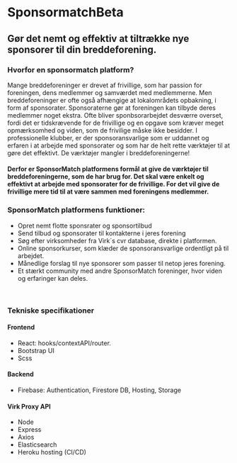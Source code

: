 # SponsormatchBeta
## Gør det nemt og effektiv at tiltrække nye sponsorer til din breddeforening.


### Hvorfor en sponsormatch platform?
Mange breddeforeninger er drevet af frivillige, som har passion for foreningen, dens medlemmer og samværdet med medlemmerne. Men breddeforeninger er ofte også afhængige at lokalområdets opbakning, i form af sponsorater. Sponsoraterne gør at foreningen kan tilbyde deres medlemmer noget ekstra. Ofte bliver sponbsorarbejdet desværre overset, fordi det er tidskrævende for de frivillige og en opgave som kræver meget opmærksomhed og viden, som de frivilige måske ikke besidder. I professionelle klubber, er der sponsoransvarlige som er uddannet og erfaren i at arbejde med sponsorater og som har de helt rette værktøjer til at gøre det effektivt. De værktøjer mangler i breddeforeningerne! 

#### Derfor er SponsorMatch platformens formål at give de værktøjer til breddeforeningerne, som de har brug for. Det skal være enkelt og effektivt at arbejde med sponsorater for de frivillige. For det vil give de frivillige mere tid til at være sammen med foreningens medlemmer.


### SponsorMatch platformens funktioner:

- Opret nemt flotte sponsrater og sponsortilbud
- Send tilbud og sponsorater til kontakterne i jeres forening
- Søg efter virksomheder fra Virk´s cvr database, direkte i platformen.
- Online sponsorkurser, som klæder de sponsoransvarlige ordentligt på til arbejdet.
- Månedlige forslag til nye sponsorer som passer til netop jeres forening.
- Et stærkt community med andre SponsorMatch foreninger, hvor viden og erfaringer kan deles.

<br>


### Tekniske specifikationer

#### Frontend 
- React: hooks/contextAPI/router.
- Bootstrap UI
- Scss

#### Backend
- Firebase: Authentication, Firestore DB, Hosting, Storage

#### Virk Proxy API
- Node
- Express
- Axios
- Elasticsearch
- Heroku hosting (CI/CD)

